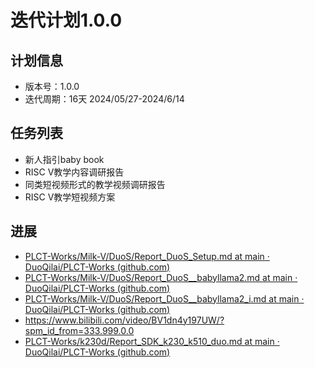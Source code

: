 # 迭代计划1.0.0

## 计划信息

- 版本号：1.0.0
- 迭代周期：16天 2024/05/27-2024/6/14

## 任务列表

- 新人指引baby book
- RISC V教学内容调研报告
- 同类短视频形式的教学视频调研报告
- RISC V教学短视频方案

## 进展

- [PLCT-Works/Milk-V/DuoS/Report_DuoS_Setup.md at main · DuoQilai/PLCT-Works (github.com)](https://github.com/DuoQilai/PLCT-Works/blob/main/Milk-V/DuoS/Report_DuoS_Setup.md)
- [PLCT-Works/Milk-V/DuoS/Report_DuoS__babyllama2.md at main · DuoQilai/PLCT-Works (github.com)](https://github.com/DuoQilai/PLCT-Works/blob/main/Milk-V/DuoS/Report_DuoS__babyllama2.md)
- [PLCT-Works/Milk-V/DuoS/Report_DuoS__babyllama2_i.md at main · DuoQilai/PLCT-Works (github.com)](https://github.com/DuoQilai/PLCT-Works/blob/main/Milk-V/DuoS/Report_DuoS__babyllama2_i.md)
- https://www.bilibili.com/video/BV1dn4y197UW/?spm_id_from=333.999.0.0
- [PLCT-Works/k230d/Report_SDK_k230_k510_duo.md at main · DuoQilai/PLCT-Works (github.com)](https://github.com/DuoQilai/PLCT-Works/blob/main/k230d/Report_SDK_k230_k510_duo.md)